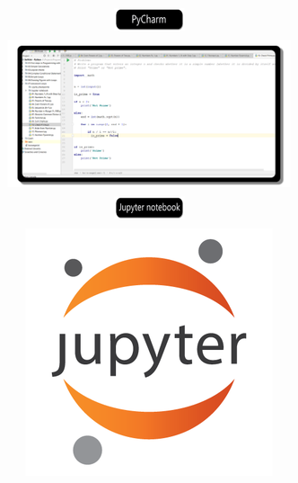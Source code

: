 <p align= "center" >
  <a href="https://github.com/YaniLozanov/Software-University/tree/master/Python/PyCharm">
    <img src ="https://github.com/YaniLozanov/Software-University/blob/master/Images/Images/PyCharm-Button.png" height="40" width="125">
  </a>
</p>




<p align= "center" >
  <a href="https://github.com/YaniLozanov/Software-University/tree/master/Python/PyCharm">
    <img src ="https://github.com/YaniLozanov/Software-University/blob/master/Images/Images/Python-Image.png">
  </a>
</p>





<p align= "center" >
  <a href="https://github.com/YaniLozanov/Software-University/tree/master/Python/Jupyter%20notebook">
    <img src ="https://github.com/YaniLozanov/Software-University/blob/master/Images/Images/Jupyter-Notebook-Button.png" height="40" width="125">
  </a>
</p>

<p align= "center" >
  <a href="https://github.com/YaniLozanov/Software-University/tree/master/Python/Jupyter%20notebook">
    <img src ="https://github.com/YaniLozanov/Software-University/blob/master/Images/Images/Jupyter-notebook-Image.png">
  </a>
</p>






